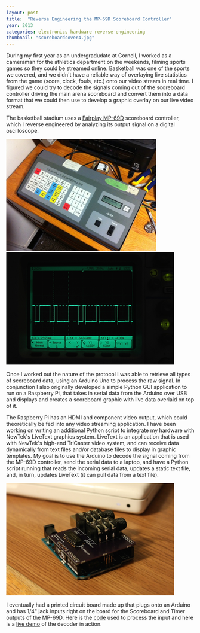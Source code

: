 ```yaml
---
layout: post
title:  "Reverse Engineering the MP-69D Scoreboard Controller"
year: 2013
categories: electronics hardware reverse-engineering
thumbnail: "scoreboardcover4.jpg"
---
```


During my first year as an undergradudate at Cornell, I worked as a cameraman for the athletics department on the weekends, filming sports games so they could be streamed online. Basketball was one of the sports we covered, and we didn't have a reliable way of overlaying live statistics from the game (score, clock, fouls, etc.) onto our video stream in real time. I figured we could try to decode the signals coming out of the scoreboard controller driving the main arena scoreboard and convert them into a data format that we could then use to develop a graphic overlay on our live video stream. 

The basketball stadium uses a [Fairplay MP-69D](https://nesc-timekeeping.fandom.com/wiki/Fair-Play_MP-69) scoreboard controller, which I reverse engineered by analyzing its output signal on a digital oscilloscope.

<img height="300px" src="/assets/fairplayweb.jpg" class="centerImg">

<img height="300px" src="/assets/scoreboard/signal1.jpg" class="centerImg">

<!-- ![alt text](/assets/scoreboard/purple1.jpg) -->


Once I worked out the nature of the protocol I was able to retrieve all types of scoreboard data, using an Arduino Uno to process the raw signal. In conjunction I also originally developed a simple Python GUI application to run on a Raspberry Pi, that takes in serial data from the Arduino over USB and displays and creates a scoreboard graphic with live data overlaid on top of it. 

The Raspberry Pi has an HDMI and component video output, which could theoretically be fed into any video streaming application. I have been working on writing an additional Python script to integrate my hardware with NewTek's LiveText graphics system. LiveText is an application that is used with NewTek's high-end TriCaster video system, and can receive data dynamically from text files and/or database files to display in graphic templates. My goal is to use the Arduino to decode the signal coming from the MP-69D controller, send the serial data to a laptop, and have a Python script running that reads the incoming serial data, updates a static text file, and, in turn, updates LiveText (it can pull data from a text file).

<img height="300px" src="/assets/scoreboard/shield1.jpg" class="centerImg">

I eventually had a printed circuit board made up that plugs onto an Arduino and has 1/4" jack inputs right on the board for the Scoreboard and Timer outputs of the MP-69D. Here is the [code](https://github.com/will62794/MP-69D-Scoreboard-Decoder) used to process the input and here is a [live demo](https://www.youtube.com/watch?v=JgkRyoUVtak) of the decoder in action.

<!-- ![alt text](/assets/scoreboard/shield1.jpg) -->



